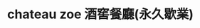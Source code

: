 ---
title: "chateau zoe 酒窖餐廳(永久歇業)"
description: "chateau zoe 酒窖餐廳(永久歇業)"
layout: shop
keywords:
  - 美食競賽
  - 台灣美食
  - 美食精選
datePublished: "2025-06-30"
dateModified: "2025-07-02"
city: "台北市"
district: "信義區"
address: "台北市信義區逸仙路32巷7號1樓"
phone: "0287869663"
geo: "25.039898005940966, 121.56227833400445"
google_map: "https://maps.app.goo.gl/Hejkibae3ndWnC6U7"
footinder: "https://footinder.com.tw/%E5%8F%B0%E5%8C%97%E5%B8%82%E4%BF%A1%E7%BE%A9%E5%8D%80/9034/"
official: "https://www.facebook.com/chateauzoe/"
award:
  - name: "500盤"
    year: "2024"
    entries:
      - dishes:
          - "漬金棗/油封鴨腿/菠菜野米"

---